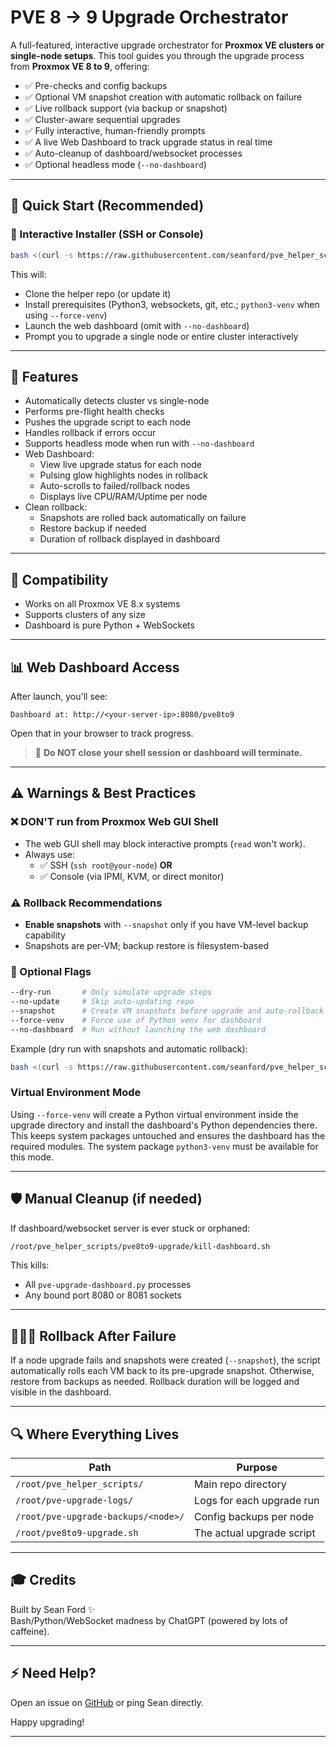 # PVE 8 → 9 Upgrade Orchestrator

A full-featured, interactive upgrade orchestrator for **Proxmox VE clusters or single-node setups**. This tool guides you through the upgrade process from **Proxmox VE 8 to 9**, offering:

- ✅ Pre-checks and config backups
- ✅ Optional VM snapshot creation with automatic rollback on failure
- ✅ Live rollback support (via backup or snapshot)
- ✅ Cluster-aware sequential upgrades
- ✅ Fully interactive, human-friendly prompts
- ✅ A live Web Dashboard to track upgrade status in real time
- ✅ Auto-cleanup of dashboard/websocket processes
- ✅ Optional headless mode (`--no-dashboard`)

---

## 🚀 Quick Start (Recommended)

### 🔗 Interactive Installer (SSH or Console)

```bash
bash <(curl -s https://raw.githubusercontent.com/seanford/pve_helper_scripts/main/pve8to9-upgrade/pve-upgrade-orchestrator.sh)
```

This will:

- Clone the helper repo (or update it)
- Install prerequisites (Python3, websockets, git, etc.; `python3-venv` when using `--force-venv`)
- Launch the web dashboard (omit with `--no-dashboard`)
- Prompt you to upgrade a single node or entire cluster interactively

---

## 🔧 Features

- Automatically detects cluster vs single-node
- Performs pre-flight health checks
- Pushes the upgrade script to each node
- Handles rollback if errors occur
- Supports headless mode when run with `--no-dashboard`
- Web Dashboard:
  - View live upgrade status for each node
  - Pulsing glow highlights nodes in rollback
  - Auto-scrolls to failed/rollback nodes
  - Displays live CPU/RAM/Uptime per node
- Clean rollback:
  - Snapshots are rolled back automatically on failure
  - Restore backup if needed
  - Duration of rollback displayed in dashboard

---

## 📅 Compatibility

- Works on all Proxmox VE 8.x systems
- Supports clusters of any size
- Dashboard is pure Python + WebSockets

---

## 📊 Web Dashboard Access

After launch, you'll see:

```
Dashboard at: http://<your-server-ip>:8080/pve8to9
```

Open that in your browser to track progress.

> 🚫 **Do NOT close your shell session or dashboard will terminate.**

---

## ⚠️ Warnings & Best Practices

### ❌ **DON'T run from Proxmox Web GUI Shell**

- The web GUI shell may block interactive prompts (`read` won't work).
- Always use:
  - ✅ SSH (`ssh root@your-node`) **OR**
  - ✅ Console (via IPMI, KVM, or direct monitor)

### ⚠️ Rollback Recommendations

- **Enable snapshots** with `--snapshot` only if you have VM-level backup capability
- Snapshots are per-VM; backup restore is filesystem-based

### 🚧 Optional Flags

```bash
--dry-run       # Only simulate upgrade steps
--no-update     # Skip auto-updating repo
--snapshot      # Create VM snapshots before upgrade and auto-rollback on failure
--force-venv    # Force use of Python venv for dashboard
--no-dashboard  # Run without launching the web dashboard
```

Example (dry run with snapshots and automatic rollback):

```bash
bash <(curl -s https://raw.githubusercontent.com/seanford/pve_helper_scripts/main/pve8to9-upgrade/pve-upgrade-orchestrator.sh) --dry-run --snapshot
```

### Virtual Environment Mode

Using `--force-venv` will create a Python virtual environment inside the upgrade directory and install the dashboard's Python dependencies there. This keeps system packages untouched and ensures the dashboard has the required modules. The system package `python3-venv` must be available for this mode.

---

## 🛡️ Manual Cleanup (if needed)

If dashboard/websocket server is ever stuck or orphaned:

```bash
/root/pve_helper_scripts/pve8to9-upgrade/kill-dashboard.sh
```

This kills:

- All `pve-upgrade-dashboard.py` processes
- Any bound port 8080 or 8081 sockets

---

## 🧍🏼‍⚖️ Rollback After Failure

If a node upgrade fails and snapshots were created (`--snapshot`), the script automatically rolls each VM back to its pre-upgrade snapshot. Otherwise, restore from backups as needed. Rollback duration will be logged and visible in the dashboard.

---

## 🔍 Where Everything Lives

| Path | Purpose |
|----------------------------------------|-------------------------------|
| `/root/pve_helper_scripts/` | Main repo directory |
| `/root/pve-upgrade-logs/` | Logs for each upgrade run |
| `/root/pve-upgrade-backups/<node>/` | Config backups per node |
| `/root/pve8to9-upgrade.sh` | The actual upgrade script |

---

## 🎓 Credits

Built by Sean Ford ✨\
Bash/Python/WebSocket madness by ChatGPT (powered by lots of caffeine).

---

## ⚡ Need Help?

Open an issue on [GitHub](https://github.com/seanford/pve_helper_scripts/issues) or ping Sean directly.

Happy upgrading!

---
